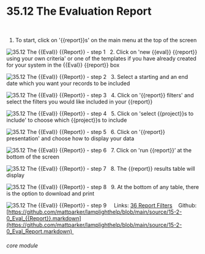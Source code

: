 # 35.12 The Evaluation Report

  
1. To start, click on &#039;{{report}}s&#039; on the main menu at the top of the screen 

![35.12 The {{Eval}} {{Report}}  - step 1](35.12_The_Evaluation_Report__im_1.png)
 
2. Click on &#039;new {{eval}} {{report}} using your own criteria&#039; or one of the templates if you have already created for your system in the {{Eval}} {{report}} box 

![35.12 The {{Eval}} {{Report}}  - step 2](35.12_The_Evaluation_Report__im_2.png)
 
3. Select a starting and an end date which you want your records to be included 

![35.12 The {{Eval}} {{Report}}  - step 3](35.12_The_Evaluation_Report__im_3.png)
 
4. Click on &#039;{{report}} filters&#039; and select the filters you would like included in your {{report}} 

![35.12 The {{Eval}} {{Report}}  - step 4](35.12_The_Evaluation_Report__im_4.png)
 
5. Click on &#039;select {{project}}s to include&#039; to choose which {{project}}s to include 

![35.12 The {{Eval}} {{Report}}  - step 5](35.12_The_Evaluation_Report__im_5.png)
 
6. Click on &#039;{{report}} presentation&#039; and choose how to display your data 

![35.12 The {{Eval}} {{Report}}  - step 6](35.12_The_Evaluation_Report__im_6.png)
 
7. Click on &#039;run {{report}}’ at the bottom of the screen

![35.12 The {{Eval}} {{Report}}  - step 7](35.12_The_Evaluation_Report__im_7.png)
 
8. The {{report}} results table will display 

![35.12 The {{Eval}} {{Report}}  - step 8](35.12_The_Evaluation_Report__im_8.png)
 
9. At the bottom of any table, there is the option to download and print 

![35.12 The {{Eval}} {{Report}}  - step 9](35.12_The_Evaluation_Report__im_9.png)
 
 
Links: [36 Report Filters](/help/index/p/36) 
 
Github: [https://github.com/mattparker/lamplighthelp/blob/main/source/15-2-0_Eval_{{Report}}.markdown](https://github.com/mattparker/lamplighthelp/blob/main/source/15-2-0_Eval_Report.markdown) 
 


###### core module
